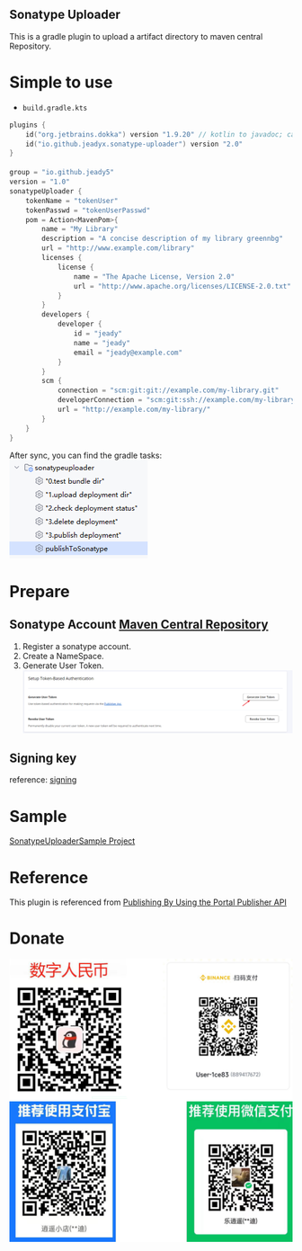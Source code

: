 Sonatype Uploader
---
This is a gradle plugin to upload a artifact directory to maven central Repository.

# Simple to use

* `build.gradle.kts`
```kotlin
plugins {
    id("org.jetbrains.dokka") version "1.9.20" // kotlin to javadoc; can be commented
    id("io.github.jeadyx.sonatype-uploader") version "2.0"
}

group = "io.github.jeady5"
version = "1.0"
sonatypeUploader {
    tokenName = "tokenUser"
    tokenPasswd = "tokenUserPasswd"
    pom = Action<MavenPom>{
        name = "My Library"
        description = "A concise description of my library greennbg"
        url = "http://www.example.com/library"
        licenses {
            license {
                name = "The Apache License, Version 2.0"
                url = "http://www.apache.org/licenses/LICENSE-2.0.txt"
            }
        }
        developers {
            developer {
                id = "jeady"
                name = "jeady"
                email = "jeady@example.com"
            }
        }
        scm {
            connection = "scm:git:git://example.com/my-library.git"
            developerConnection = "scm:git:ssh://example.com/my-library.git"
            url = "http://example.com/my-library/"
        }
    }
}
```

After sync, you can find the gradle tasks:  
![img.png](imgs/img.png)  

# Prepare  
## Sonatype Account [Maven Central Repository](https://central.sonatype.com/)  
1. Register a sonatype account.  
2. Create a NameSpace.  
3. Generate User Token.   
   ![img_1.png](imgs/img_1.png)

## Signing key   
reference: [signing](https://docs.gradle.org/current/userguide/signing_plugin.html)  

# Sample
[SonatypeUploaderSample Project](https://github.com/jeadyx/SonatypeUploaderSample)

# Reference  
This plugin is referenced from [Publishing By Using the Portal Publisher API](https://central.sonatype.org/publish/publish-portal-api/)

# Donate  

![donate.png](imgs/donate.png)
